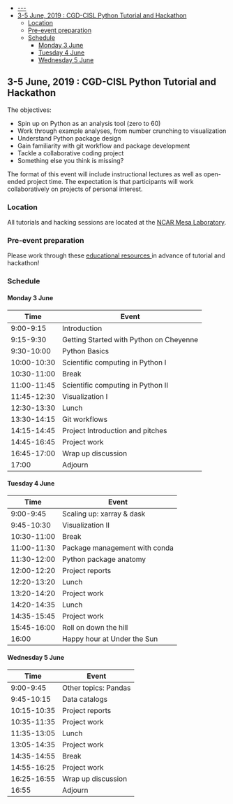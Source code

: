 ---
---


- [---](#)
- [3-5 June, 2019 : CGD-CISL Python Tutorial and Hackathon](#3-5-june-2019--cgd-cisl-python-tutorial-and-hackathon)
  - [Location](#location)
  - [Pre-event preparation](#pre-event-preparation)
  - [Schedule](#schedule)
    - [Monday 3 June](#monday-3-june)
    - [Tuesday 4 June](#tuesday-4-june)
    - [Wednesday 5 June](#wednesday-5-june)

## 3-5 June, 2019 : CGD-CISL Python Tutorial and Hackathon

The objectives:

- Spin up on Python as an analysis tool (zero to 60)
- Work through example analyses, from number crunching to visualization
- Understand Python package design
- Gain familiarity with git workflow and package development
- Tackle a collaborative coding project
- Something else you think is missing?

The format of this event will include instructional lectures as well as open-ended project time. The expectation is that participants will work collaboratively on projects of personal interest.

### Location

All tutorials and hacking sessions are located at the <a href="https://goo.gl/maps/ikn4LE2VL5yDZMaX6">NCAR Mesa Laboratory</a>.

### Pre-event preparation

Please work through these <a href ="https://ncar-hackathons.github.io/resources/"> educational resources </a> in advance of tutorial and hackathon!

### Schedule

#### Monday 3 June
| Time        	| Event                                   	|
|-------------	|-----------------------------------------	|
| 9:00-9:15   	| Introduction                            	|
| 9:15-9:30   	| Getting Started with Python on Cheyenne 	|
| 9:30-10:00  	| Python Basics                           	|
| 10:00-10:30 	| Scientific computing in Python I        	|
| 10:30-11:00 	| Break                                   	|
| 11:00-11:45 	| Scientific computing in Python II       	|
| 11:45-12:30 	| Visualization I                         	|
| 12:30-13:30 	| Lunch                                   	|
| 13:30-14:15 	| Git workflows                           	|
| 14:15-14:45 	| Project Introduction and pitches        	|
| 14:45-16:45 	| Project work                            	|
| 16:45-17:00 	| Wrap up discussion                      	|
| 17:00       	| Adjourn                                 	|

#### Tuesday 4 June

| Time        	| Event                         	|
|-------------	|-------------------------------	|
| 9:00-9:45   	| Scaling up: xarray & dask     	|
| 9:45-10:30  	| Visualization II              	|
| 10:30-11:00 	| Break                         	|
| 11:00-11:30 	| Package management with conda 	|
| 11:30-12:00 	| Python package anatomy        	|
| 12:00-12:20 	| Project reports               	|
| 12:20-13:20 	| Lunch                         	|
| 13:20-14:20 	| Project work                  	|
| 14:20-14:35 	| Lunch                         	|
| 14:35-15:45 	| Project work                  	|
| 15:45-16:00 	| Roll on down the hill         	|
| 16:00       	| Happy hour at Under the Sun   	|

#### Wednesday 5 June

| Time        	| Event                	|
|-------------	|----------------------	|
| 9:00-9:45   	| Other topics: Pandas 	|
| 9:45-10:15  	| Data catalogs        	|
| 10:15-10:35 	| Project reports      	|
| 10:35-11:35 	| Project work         	|
| 11:35-13:05 	| Lunch                	|
| 13:05-14:35 	| Project work         	|
| 14:35-14:55 	| Break                	|
| 14:55-16:25 	| Project work         	|
| 16:25-16:55 	| Wrap up discussion   	|
| 16:55       	| Adjourn              	|
